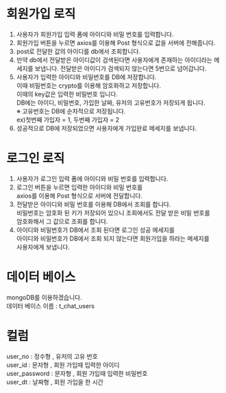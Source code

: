 # 회원가입 로직
1. 사용자가 회원가입 입력 폼에 아이디와 비밀 번호를 입력합니다.
2. 회원가입 버튼을 누르면 axios를 이용해 Post 형식으로 값을 서버에 전해줍니다.
3. post로 전달한 값의 아이디를 db에서 조회합니다.
4. 만약 db에서 전달받은 아이디값이 검색된다면 사용자에게 존재하는 아이디라는
   메세지를 보냅니다.   전달받은 아이디가 검색되지 않는다면 5번으로 넘어갑니다.
5. 사용자가 입력한 아이디와 비밀번호를 DB에 저장합니다.  
   이때 비밀번호는 crypto를 이용해 암호화하고 저장합니다.  
   이때의 key값은 입력한 비밀번호 입니다.  
   DB에는 아이디, 비밀번호, 가입한 날짜, 유저의 고유번호가 저장되게 됩니다.   
   ※ 고유번호는 DB에 순차적으로 저장됩니다.   
   ex)첫번째 가입자 = 1, 두번째 가입자 = 2
6. 성공적으로 DB에 저장되었으면 사용자에게 가입완료 메세지를 보냅니다.

# 로그인 로직
1. 사용자가 로그인 입력 폼에 아이디와 비밀 번호를 입력합니다.
2. 로그인 버튼을 누르면 입력한 아이디와 비밀 번호를   
   axios를 이용해 Post 형식으로 서버에 전달합니다.
3. 전달받은 아이디와 비밀 번호를 이용해 DB에서 조회를 합니다.  
   비밀번호는 암호화 된 키가 저장되어 있으니 조회에서도 전달 받은 비밀 번호를  
   암호화해서 그 값으로 조회를 합니다.
4. 아이디와 비밀번호가 DB에서 조회 된다면 로그인 성공 메세지를   
   아이디와 비밀번호가 DB에서 조회 되지 않는다면 회원가입을 하라는 메세지를   
   사용자에게 보냅니다.


# 데이터 베이스 
mongoDB를 이용하겠습니다.  
데이터 베이스 이름 : t_chat_users

# 컬럼 
user_no         : 정수형 , 유저의 고유 번호  
user_id         : 문자형 , 회원 가입때 입력한 아이디  
user_password   : 문자형 , 회원 가입때 입력한 비밀번호  
user_dt         : 날짜형 , 회원 가입을 한 시간     